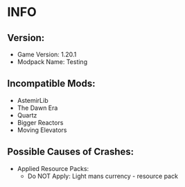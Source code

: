 # INFO

## Version:

* Game Version: 1.20.1
* Modpack Name: Testing

## Incompatible Mods:

* AstemirLib
* The Dawn Era
* Quartz
* Bigger Reactors
* Moving Elevators

## Possible Causes of Crashes:

* Applied Resource Packs:
  * Do NOT Apply: Light mans currency - resource pack
